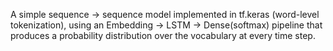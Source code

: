 A simple sequence → sequence model implemented in tf.keras (word-level tokenization), using an Embedding → LSTM → Dense(softmax) pipeline that produces a probability distribution over the vocabulary at every time step.
